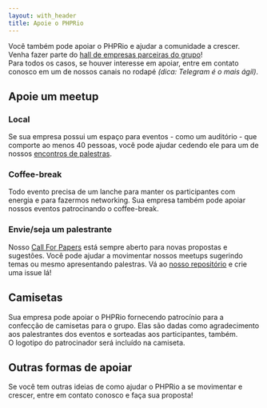 ```yaml
---
layout: with_header
title: Apoie o PHPRio
---
```


Você também pode apoiar o PHPRio e ajudar a comunidade a crescer. Venha fazer parte do [hall de empresas parceiras do grupo](/parceiros)!  
Para todos os casos, se houver interesse em apoiar, entre em contato conosco em um de nossos canais no rodapé _(dica: Telegram é o mais ágil)_.

## Apoie um meetup

### Local
Se sua empresa possui um espaço para eventos - como um auditório - que comporte ao
menos 40 pessoas, você pode ajudar cedendo ele para um de nossos [encontros de
palestras](/eventos/#meetups).

### Coffee-break
Todo evento precisa de um lanche para manter os participantes com energia e para
fazermos networking. Sua empresa também pode apoiar nossos eventos patrocinando o
coffee-break.

### Envie/seja um palestrante
Nosso [Call For Papers]({{site.links.cfp}}) está sempre aberto para novas propostas e sugestões.
Você pode ajudar a movimentar nossos meetups sugerindo temas ou mesmo apresentando
palestras. Vá ao [nosso repositório]({{site.links.cfp}}) e crie uma issue lá! 
 
## Camisetas
Sua empresa pode apoiar o PHPRio fornecendo patrocínio para a confecção de
camisetas para o grupo. Elas são dadas como agradecimento aos palestrantes dos
eventos e sorteadas aos participantes, também.  
O logotipo do patrocinador será incluído na camiseta.

## Outras formas de apoiar
Se você tem outras ideias de como ajudar o PHPRio a se movimentar e crescer, entre em contato conosco e faça sua proposta!
